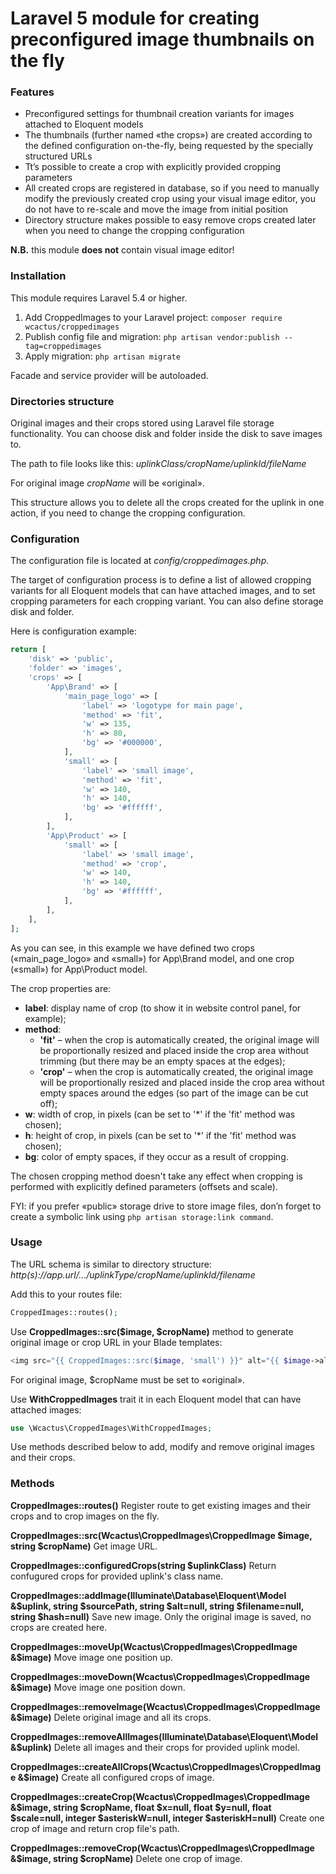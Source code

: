 # Laravel 5 module for creating preconfigured image thumbnails on the fly

### Features

- Preconfigured settings for thumbnail creation variants for images attached to Eloquent models
- The thumbnails (further named «the crops») are created according to the defined configuration on-the-fly, being requested by the specially structured URLs
- Tt’s possible to create a crop with explicitly provided cropping parameters
- All created crops are registered in database, so if you need to manually modify the previously created crop using your visual image editor, you do not have to re-scale and move the image from initial position
- Directory structure makes possible to easy remove crops created later when you need to change the cropping configuration

**N.B.** this module **does not** contain visual image editor!

### Installation

This module requires Laravel 5.4 or higher.

1.	Add CroppedImages to your Laravel project: `composer require wcactus/croppedimages`
2.	Publish config file and migration: `php artisan vendor:publish --tag=croppedimages`
3.	Apply migration: `php artisan migrate`

Facade and service provider will be autoloaded.

### Directories structure

Original images and their crops stored using Laravel file storage functionality. You can choose disk and folder inside the disk to save images to.

The path to file looks like this:
_uplinkClass/cropName/uplinkId/fileName_

For original image _cropName_ will be «original».

This structure allows you to delete all the crops created for the uplink in one action, if you need to change the cropping configuration.

### Configuration

The configuration file is located at _config/croppedimages.php_.

The target of configuration process is to define a list of allowed cropping variants for all Eloquent models that can have attached images, and to set cropping parameters for each cropping variant. You can also define storage disk and folder.

Here is configuration example:

```php
return [
	'disk' => 'public',
	'folder' => 'images',
	'crops' => [
		'App\Brand' => [
			'main_page_logo' => [
				'label' => 'logotype for main page',
				'method' => 'fit',
				'w' => 135,
				'h' => 80,
				'bg' => '#000000',
			],
			'small' => [
				'label' => 'small image',
				'method' => 'fit',
				'w' => 140,
				'h' => 140,
				'bg' => '#ffffff',
			],
		],
		'App\Product' => [
			'small' => [
				'label' => 'small image',
				'method' => 'crop',
				'w' => 140,
				'h' => 140,
				'bg' => '#ffffff',
			],
		],
	],
];
```
As you can see, in this example we have defined two crops («main_page_logo» and «small») for App\Brand model, and one crop («small») for App\Product model.

The crop properties are:

- **label**: display name of crop (to show it in website control panel, for example);
- **method**:
  - **'fit'** – when the crop is automatically created, the original image will be proportionally resized and placed inside the crop area without trimming (but there may be an empty spaces at the edges);
  - **'crop'** – when the crop is automatically created, the original image will be proportionally resized and placed inside the crop area without empty spaces around the edges (so part of the image can be cut off);
- **w**: width of crop, in pixels (can be set to '*' if the 'fit' method was chosen);
- **h**: height of crop, in pixels (can be set to '*' if the 'fit' method was chosen);
- **bg**: color of empty spaces, if they occur as a result of cropping.

The chosen cropping method doesn't take any effect when cropping is performed with explicitly defined parameters (offsets and scale).

FYI: if you prefer «public» storage drive to store image files, don’n forget to create a symbolic link using `php artisan storage:link command`.

### Usage

The URL schema is similar to directory structure:
_http(s)://app.url/.../uplinkType/cropName/uplinkId/filename_

Add this to your routes file:
```php
CroppedImages::routes();
```
Use **CroppedImages::src($image, $cropName)** method to generate original image or crop URL in your Blade templates:
```php
<img src="{{ CroppedImages::src($image, 'small') }}" alt="{{ $image->alt }}"/>
```
For original image, $cropName must be set to «original».

Use **WithCroppedImages** trait it in each Eloquent model that can have attached images:
```php
use \Wcactus\CroppedImages\WithCroppedImages;
```
Use methods described below to add, modify and remove original images and their crops.

### Methods

**CroppedImages::routes()**
Register route to get existing images and their crops and to crop images on the fly.

**CroppedImages::src(Wcactus\CroppedImages\CroppedImage $image, string $cropName)**
Get image URL.

**CroppedImages::configuredCrops(string $uplinkClass)**
Return confugured crops for provided uplink's class name.

**CroppedImages::addImage(Illuminate\Database\Eloquent\Model &$uplink, string $sourcePath, string $alt=null, string $filename=null, string $hash=null)**
Save new image. Only the original image is saved, no crops are created here.

**CroppedImages::moveUp(Wcactus\CroppedImages\CroppedImage &$image)**
Move image one position up.

**CroppedImages::moveDown(Wcactus\CroppedImages\CroppedImage &$image)**
Move image one position down.

**CroppedImages::removeImage(Wcactus\CroppedImages\CroppedImage &$image)**
Delete original image and all its crops.

**CroppedImages::removeAllImages(Illuminate\Database\Eloquent\Model &$uplink)**
Delete all images and their crops for provided uplink model.

**CroppedImages::createAllCrops(Wcactus\CroppedImages\CroppedImage &$image)**
Create all configured crops of image.

**CroppedImages::createCrop(Wcactus\CroppedImages\CroppedImage &$image, string $cropName, float $x=null, float $y=null, float $scale=null, integer $asteriskW=null, integer $asteriskH=null)**
Create one crop of image and return crop file's path.

**CroppedImages::removeCrop(Wcactus\CroppedImages\CroppedImage &$image, string $cropName)**
Delete one crop of image.